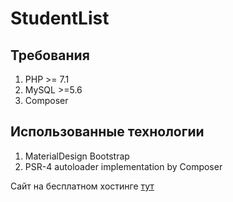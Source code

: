 <h1> StudentList</h1>

<h2>Требования</h2>
<ol>
<li>PHP >= 7.1</li>
<li>MySQL >=5.6</li>
<li>Composer</li>
</ol>
<h2>Использованные технологии</h2>
<ol>
<li>MaterialDesign Bootstrap</li>
<li>PSR-4 autoloader implementation by Composer</li>
</ol>

<p> Сайт на бесплатном хостинге <a href="https://bedrid-bunks.000webhostapp.com/">тут</a></p>
